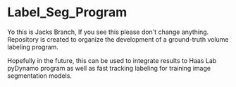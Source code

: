 # Label_Seg_Program
Yo this is Jacks Branch, If you see this please don't change anything.
Repository is created to organize the development of a ground-truth volume labeling program. 

Hopefully in the future, this can be used to integrate results to Haas Lab pyDynamo program as well as fast tracking labeling for training image segmentation models.
